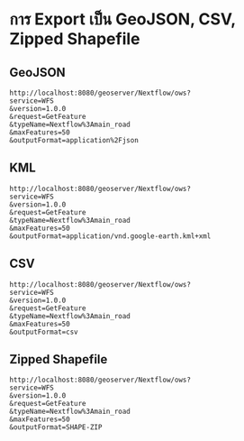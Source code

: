 
# การ Export เป็น GeoJSON, CSV, Zipped Shapefile

## GeoJSON

```
http://localhost:8080/geoserver/Nextflow/ows?
service=WFS
&version=1.0.0
&request=GetFeature
&typeName=Nextflow%3Amain_road
&maxFeatures=50
&outputFormat=application%2Fjson
```

## KML 

```
http://localhost:8080/geoserver/Nextflow/ows?
service=WFS
&version=1.0.0
&request=GetFeature
&typeName=Nextflow%3Amain_road
&maxFeatures=50
&outputFormat=application/vnd.google-earth.kml+xml
```

## CSV

```
http://localhost:8080/geoserver/Nextflow/ows?
service=WFS
&version=1.0.0
&request=GetFeature
&typeName=Nextflow%3Amain_road
&maxFeatures=50
&outputFormat=csv
```

## Zipped Shapefile


```
http://localhost:8080/geoserver/Nextflow/ows?
service=WFS
&version=1.0.0
&request=GetFeature
&typeName=Nextflow%3Amain_road
&maxFeatures=50
&outputFormat=SHAPE-ZIP
```
